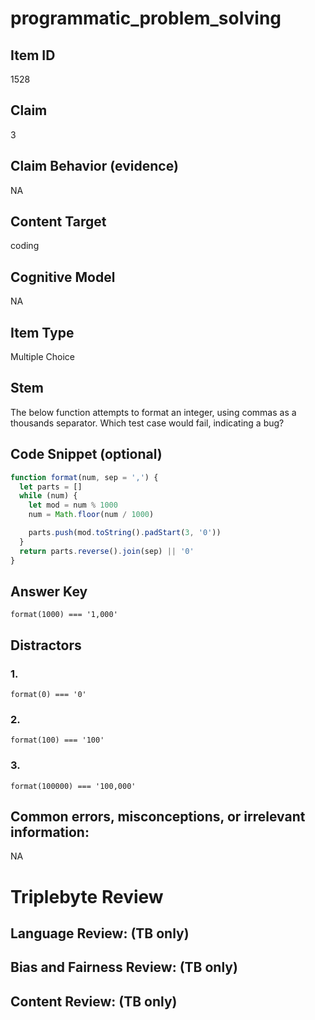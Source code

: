 # programmatic_problem_solving

## Item ID
1528

## Claim
3

## Claim Behavior (evidence)
NA

## Content Target
coding

## Cognitive Model
NA

## Item Type
Multiple Choice

## Stem
The below function attempts to format an integer, using commas as a thousands separator.  Which test case would fail, indicating a bug?

## Code Snippet (optional)
```javascript
function format(num, sep = ',') {
  let parts = []
  while (num) {
    let mod = num % 1000
    num = Math.floor(num / 1000)

    parts.push(mod.toString().padStart(3, '0'))
  }
  return parts.reverse().join(sep) || '0'
}
```

## Answer Key
`format(1000) === '1,000'`

## Distractors

### 1.
`format(0) === '0'`

### 2.
`format(100) === '100'`

### 3.
`format(100000) === '100,000'`

## Common errors, misconceptions, or irrelevant information:
NA

# Triplebyte Review


## Language Review: (TB only)


## Bias and Fairness Review: (TB only)


## Content Review: (TB only)

